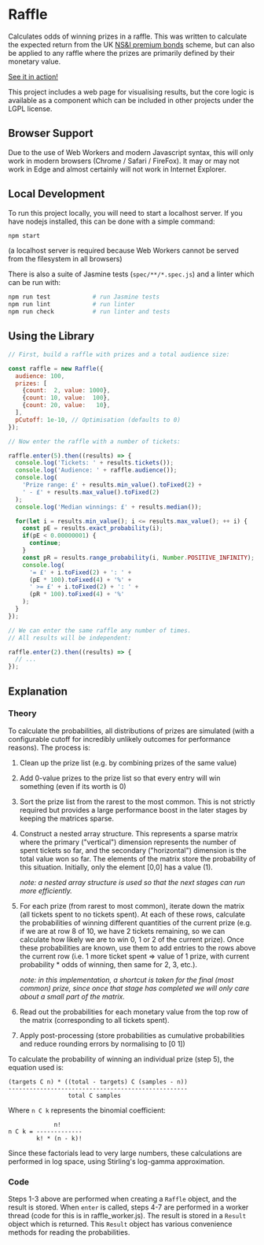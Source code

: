 # Raffle

Calculates odds of winning prizes in a raffle. This was written to
calculate the expected return from the UK
[NS&I premium bonds](https://www.nsandi.com/premium-bonds) scheme, but
can also be applied to any raffle where the prizes are primarily
defined by their monetary value.

[See it in action!](https://davidje13.github.io/Raffle/)

This project includes a web page for visualising results, but the core
logic is available as a component which can be included in other
projects under the LGPL license.

## Browser Support

Due to the use of Web Workers and modern Javascript syntax, this will
only work in modern browsers (Chrome / Safari / FireFox). It may or may
not work in Edge and almost certainly will not work in Internet
Explorer.

## Local Development

To run this project locally, you will need to start a localhost server.
If you have nodejs installed, this can be done with a simple command:

```sh
npm start
```

(a localhost server is required because Web Workers cannot be served
from the filesystem in all browsers)

There is also a suite of Jasmine tests (`spec/**/*.spec.js`) and a
linter which can be run with:

```sh
npm run test            # run Jasmine tests
npm run lint            # run linter
npm run check           # run linter and tests
```

## Using the Library

```javascript
// First, build a raffle with prizes and a total audience size:

const raffle = new Raffle({
  audience: 100,
  prizes: [
    {count:  2, value: 1000},
    {count: 10, value:  100},
    {count: 20, value:   10},
  ],
  pCutoff: 1e-10, // Optimisation (defaults to 0)
});

// Now enter the raffle with a number of tickets:

raffle.enter(5).then((results) => {
  console.log('Tickets: ' + results.tickets());
  console.log('Audience: ' + raffle.audience());
  console.log(
    'Prize range: £' + results.min_value().toFixed(2) +
    ' - £' + results.max_value().toFixed(2)
  );
  console.log('Median winnings: £' + results.median());

  for(let i = results.min_value(); i <= results.max_value(); ++ i) {
    const pE = results.exact_probability(i);
    if(pE < 0.00000001) {
      continue;
    }
    const pR = results.range_probability(i, Number.POSITIVE_INFINITY);
    console.log(
      '= £' + i.toFixed(2) + ': ' +
      (pE * 100).toFixed(4) + '%' +
      ' >= £' + i.toFixed(2) + ': ' +
      (pR * 100).toFixed(4) + '%'
    );
  }
});

// We can enter the same raffle any number of times.
// All results will be independent:

raffle.enter(2).then((results) => {
  // ...
});
```

## Explanation

### Theory

To calculate the probabilities, all distributions of prizes are
simulated (with a configurable cutoff for incredibly unlikely outcomes
for performance reasons). The process is:

1. Clean up the prize list (e.g. by combining prizes of the same value)

2. Add 0-value prizes to the prize list so that every entry will win
   something (even if its worth is 0)

3. Sort the prize list from the rarest to the most common. This is not
   strictly required but provides a large performance boost in the
   later stages by keeping the matrices sparse.

4. Construct a nested array structure. This represents a sparse matrix
   where the primary ("vertical") dimension represents the number of
   spent tickets so far, and the secondary ("horizontal") dimension is
   the total value won so far. The elements of the matrix store the
   probability of this situation. Initially, only the element [0,0] has
   a value (1).

   _note: a nested array structure is used so that the next stages can
   run more efficiently._

5. For each prize (from rarest to most common), iterate down the matrix
   (all tickets spent to no tickets spent). At each of these rows,
   calculate the probabilities of winning different quantities of the
   current prize (e.g. if we are at row 8 of 10, we have 2 tickets
   remaining, so we can calculate how likely we are to win 0, 1 or 2 of
   the current prize). Once these probabilities are known, use them to
   add entries to the rows above the current row (i.e. 1 more ticket
   spent => value of 1 prize, with current probability * odds of
   winning, then same for 2, 3, etc.).

   _note: in this implementation, a shortcut is taken for the final
   (most common) prize, since once that stage has completed we will
   only care about a small part of the matrix._

6. Read out the probabilities for each monetary value from the top row
   of the matrix (corresponding to all tickets spent).

7. Apply post-processing (store probabilities as cumulative
   probabilities and reduce rounding errors by normalising to [0 1])

To calculate the probability of winning an individual prize (step 5),
the equation used is:

```
(targets C n) * ((total - targets) C (samples - n))
---------------------------------------------------
                 total C samples
```

Where `n C k` represents the binomial coefficient:

```
             n!
n C k = -------------
        k! * (n - k)!
```

Since these factorials lead to very large numbers, these calculations
are performed in log space, using Stirling's log-gamma approximation.

### Code

Steps 1-3 above are performed when creating a `Raffle` object, and the
result is stored. When `enter` is called, steps 4-7 are performed in
a worker thread (code for this is in raffle_worker.js). The result is
stored in a `Result` object which is returned. This `Result` object
has various convenience methods for reading the probabilities.
